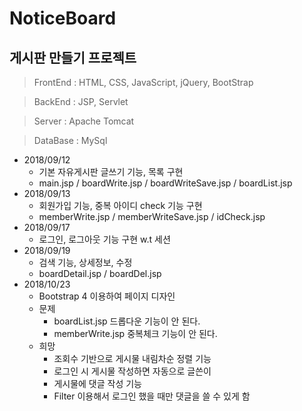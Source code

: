 # NoticeBoard

## 게시판 만들기 프로젝트

> FrontEnd : HTML, CSS, JavaScript, jQuery, BootStrap

> BackEnd : JSP, Servlet

> Server : Apache Tomcat

> DataBase : MySql



+ 2018/09/12 
  + 기본 자유게시판 글쓰기 기능, 목록 구현
  + main.jsp / boardWrite.jsp / boardWriteSave.jsp / boardList.jsp 
+ 2018/09/13 
  + 회원가입 기능, 중복 아이디 check 기능 구현 
  + memberWrite.jsp / memberWriteSave.jsp / idCheck.jsp
+ 2018/09/17
  + 로그인, 로그아웃 기능 구현 w.t 세션
+ 2018/09/19
  + 검색 기능, 상세정보, 수정
  + boardDetail.jsp / boardDel.jsp
+ 2018/10/23
  + Bootstrap 4 이용하여 페이지 디자인
  + 문제
    + boardList.jsp 드롭다운 기능이 안 된다.
    + memberWrite.jsp 중복체크 기능이 안 된다.
  + 희망
    + 조회수 기반으로 게시물 내림차순 정렬 기능
    + 로그인 시 게시물 작성하면 자동으로 글쓴이
    + 게시물에 댓글 작성 기능
    + Filter 이용해서 로그인 했을 때만 댓글을 쓸 수 있게 함
 
